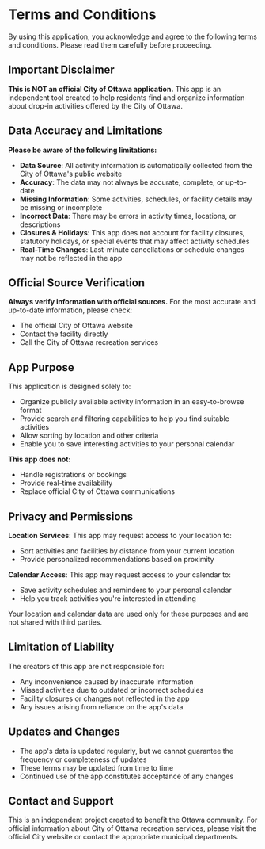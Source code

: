 # Terms and Conditions

By using this application, you acknowledge and agree to the following terms and conditions. Please read them carefully before proceeding.

## Important Disclaimer

**This is NOT an official City of Ottawa application.** This app is an independent tool created to help residents find and organize information about drop-in activities offered by the City of Ottawa.

## Data Accuracy and Limitations

**Please be aware of the following limitations:**

- **Data Source**: All activity information is automatically collected from the City of Ottawa's public website
- **Accuracy**: The data may not always be accurate, complete, or up-to-date
- **Missing Information**: Some activities, schedules, or facility details may be missing or incomplete
- **Incorrect Data**: There may be errors in activity times, locations, or descriptions
- **Closures & Holidays**: This app does not account for facility closures, statutory holidays, or special events that may affect activity schedules
- **Real-Time Changes**: Last-minute cancellations or schedule changes may not be reflected in the app

## Official Source Verification

**Always verify information with official sources.** For the most accurate and up-to-date information, please check:

- The official City of Ottawa website
- Contact the facility directly
- Call the City of Ottawa recreation services

## App Purpose

This application is designed solely to:

- Organize publicly available activity information in an easy-to-browse format
- Provide search and filtering capabilities to help you find suitable activities
- Allow sorting by location and other criteria
- Enable you to save interesting activities to your personal calendar

**This app does not:**

- Handle registrations or bookings
- Provide real-time availability
- Replace official City of Ottawa communications

## Privacy and Permissions

**Location Services**: This app may request access to your location to:

- Sort activities and facilities by distance from your current location
- Provide personalized recommendations based on proximity

**Calendar Access**: This app may request access to your calendar to:

- Save activity schedules and reminders to your personal calendar
- Help you track activities you're interested in attending

Your location and calendar data are used only for these purposes and are not shared with third parties.

## Limitation of Liability

The creators of this app are not responsible for:

- Any inconvenience caused by inaccurate information
- Missed activities due to outdated or incorrect schedules
- Facility closures or changes not reflected in the app
- Any issues arising from reliance on the app's data

## Updates and Changes

- The app's data is updated regularly, but we cannot guarantee the frequency or completeness of updates
- These terms may be updated from time to time
- Continued use of the app constitutes acceptance of any changes

## Contact and Support

This is an independent project created to benefit the Ottawa community. For official information about City of Ottawa recreation services, please visit the official City website or contact the appropriate municipal departments.
